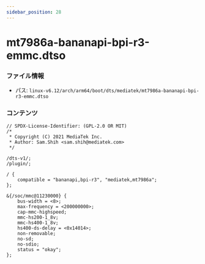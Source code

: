 ```yaml
---
sidebar_position: 28
---
```

# mt7986a-bananapi-bpi-r3-emmc.dtso

### ファイル情報

- パス: `linux-v6.12/arch/arm64/boot/dts/mediatek/mt7986a-bananapi-bpi-r3-emmc.dtso`

### コンテンツ

```dtso
// SPDX-License-Identifier: (GPL-2.0 OR MIT)
/*
 * Copyright (C) 2021 MediaTek Inc.
 * Author: Sam.Shih <sam.shih@mediatek.com>
 */

/dts-v1/;
/plugin/;

/ {
	compatible = "bananapi,bpi-r3", "mediatek,mt7986a";
};

&{/soc/mmc@11230000} {
	bus-width = <8>;
	max-frequency = <200000000>;
	cap-mmc-highspeed;
	mmc-hs200-1_8v;
	mmc-hs400-1_8v;
	hs400-ds-delay = <0x14014>;
	non-removable;
	no-sd;
	no-sdio;
	status = "okay";
};

```
